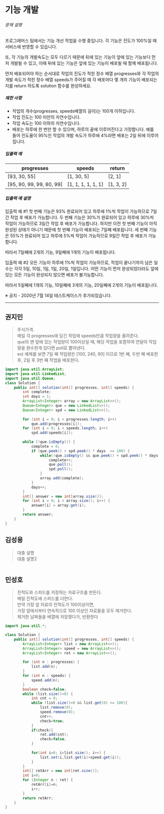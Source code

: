 # 기능 개발

###### 문제 설명

프로그래머스 팀에서는 기능 개선 작업을 수행 중입니다. 각 기능은 진도가 100%일 때 서비스에 반영할 수 있습니다.

또, 각 기능의 개발속도는 모두 다르기 때문에 뒤에 있는 기능이 앞에 있는 기능보다 먼저 개발될 수 있고, 이때 뒤에 있는 기능은 앞에 있는 기능이 배포될 때 함께 배포됩니다.

먼저 배포되어야 하는 순서대로 작업의 진도가 적힌 정수 배열 progresses와 각 작업의 개발 속도가 적힌 정수 배열 speeds가 주어질 때 각 배포마다 몇 개의 기능이 배포되는지를 return 하도록 solution 함수를 완성하세요.

##### 제한 사항

- 작업의 개수(progresses, speeds배열의 길이)는 100개 이하입니다.
- 작업 진도는 100 미만의 자연수입니다.
- 작업 속도는 100 이하의 자연수입니다.
- 배포는 하루에 한 번만 할 수 있으며, 하루의 끝에 이루어진다고 가정합니다. 예를 들어 진도율이 95%인 작업의 개발 속도가 하루에 4%라면 배포는 2일 뒤에 이루어집니다.

##### 입출력 예

| progresses               | speeds             | return    |
| ------------------------ | ------------------ | --------- |
| [93, 30, 55]             | [1, 30, 5]         | [2, 1]    |
| [95, 90, 99, 99, 80, 99] | [1, 1, 1, 1, 1, 1] | [1, 3, 2] |

##### 입출력 예 설명

입출력 예 #1
첫 번째 기능은 93% 완료되어 있고 하루에 1%씩 작업이 가능하므로 7일간 작업 후 배포가 가능합니다.
두 번째 기능은 30%가 완료되어 있고 하루에 30%씩 작업이 가능하므로 3일간 작업 후 배포가 가능합니다. 하지만 이전 첫 번째 기능이 아직 완성된 상태가 아니기 때문에 첫 번째 기능이 배포되는 7일째 배포됩니다.
세 번째 기능은 55%가 완료되어 있고 하루에 5%씩 작업이 가능하므로 9일간 작업 후 배포가 가능합니다.

따라서 7일째에 2개의 기능, 9일째에 1개의 기능이 배포됩니다.

입출력 예 #2
모든 기능이 하루에 1%씩 작업이 가능하므로, 작업이 끝나기까지 남은 일수는 각각 5일, 10일, 1일, 1일, 20일, 1일입니다. 어떤 기능이 먼저 완성되었더라도 앞에 있는 모든 기능이 완성되지 않으면 배포가 불가능합니다.

따라서 5일째에 1개의 기능, 10일째에 3개의 기능, 20일째에 2개의 기능이 배포됩니다.

※ 공지 - 2020년 7월 14일 테스트케이스가 추가되었습니다.



---------------

  

## 권지민

> 주식가격.   
> 매일 각 progresses에 담긴 작업에 speeds만큼 작업량을 올려준다.  
> que의 맨 앞에 있는 작업량이 100이상일 때, 해당 작업을 포함하여 연달아 작업량을 완수한게 있다면 poll로 뽑아낸다.  
> ex) 예제를 보면 7일 째 작업량은 [100, 240, 90] 이므로 1번 째, 두번 째 배포한 후, 2일 후 3번 째 작업을 배포한다.

```java
import java.util.ArrayList;
import java.util.LinkedList;
import java.util.Queue;
class Solution {
    public int[] solution(int[] progresses, int[] speeds) {
        int complete;
        int days = 1;
        ArrayList<Integer> array = new ArrayList<>();
        Queue<Integer> que = new LinkedList<>();
        Queue<Integer> spd = new LinkedList<>();
        
        for (int i = 0; i < progresses.length; i++)
            que.add(progresses[i]);
        for (int i = 0; i < speeds.length; i++)
            spd.add(speeds[i]);
        
        while (!que.isEmpty()) {
            complete = 0;
            if (que.peek() + spd.peek() * days  >= 100) {
                while(!que.isEmpty() && que.peek() + spd.peek() * days >= 100) {
                    complete++;
                    que.poll();
                    spd.poll();
                }
                array.add(complete);
            }
            days++;
        }
        int[] answer = new int[array.size()];
        for (int i = 0; i < array.size(); i++) {
            answer[i] = array.get(i);
        }
        return answer;
    }
}
```

  

## 김성용

> 대충 설명  
> 대충 설명2

```python

```

  

## 민성호

> 진척도와 스피드를 저장하는 자료구조를 만든다.  
> 매일 진척도에 스피드를 더한다.  
> 만약 가장 앞 자료의 진척도가 100이상이면,  
> 가장 앞에서부터 연속적으로 100 이상인 자료들을 모두 제거한다.  
> 제거한 날짜들을 배열에 저장했다가, 반환한다

```java
import java.util.*;

class Solution {
    public int[] solution(int[] progresses, int[] speeds) {
        ArrayList<Integer> list = new ArrayList<>();
        ArrayList<Integer> speed = new ArrayList<>();
        ArrayList<Integer> ret = new ArrayList<>();
        
        for (int n : progresses) {
            list.add(n);
        }
        for (int n : speeds) {
            speed.add(n);
        }
        boolean check=false;
        while (list.size()>0) {
            int cnt = 0;
            while (list.size()>0 && list.get(0) >= 100){
                list.remove(0);
                speed.remove(0);
                cnt++;
                check=true;
            }
            if(check){
                ret.add(cnt);
                check=false;
            }
            
            for(int i=0; i<list.size(); i++) {
                list.set(i,list.get(i)+speed.get(i));
            }
        }
        int[] retArr = new int[ret.size()];
        int i=0;
        for (Integer n : ret) {
            retArr[i]=n;
            i++;
        }
        return retArr;
    }
}
```

